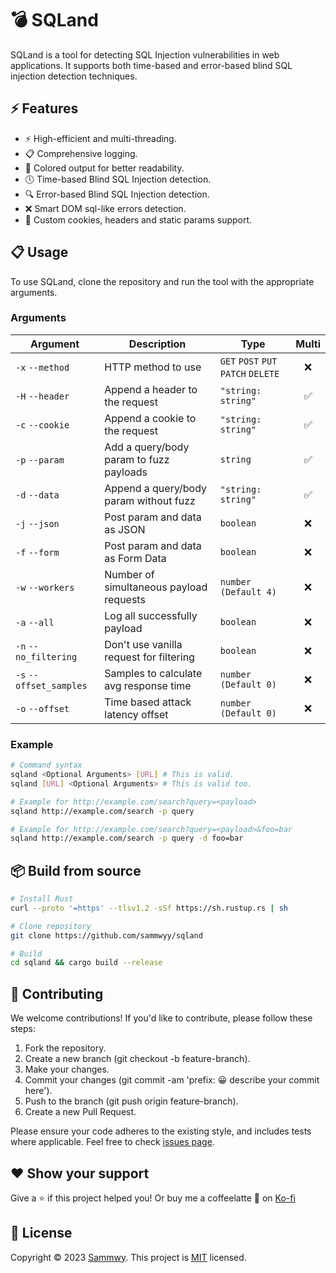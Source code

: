 # 💣 SQLand

SQLand is a tool for detecting SQL Injection vulnerabilities in web applications. It supports both time-based and error-based blind SQL injection detection techniques.

## ⚡ Features

- ⚡  High-efficient and multi-threading.
- 📋 Comprehensive logging.
- 🌈 Colored output for better readability.
- 🕔 Time-based Blind SQL Injection detection.
- 🔍 Error-based Blind SQL Injection detection.
- ❌ Smart DOM sql-like errors detection.
- 🍪 Custom cookies, headers and static params support.

## 📋 Usage

To use SQLand, clone the repository and run the tool with the appropriate arguments.

### Arguments

| Argument                 | Description                               | Type                                | Multi |
|--------------------------|-------------------------------------------|-------------------------------------|:-----:|
| `-x` `--method`          | HTTP method to use                        | `GET` `POST` `PUT` `PATCH` `DELETE` | ❌   |
| `-H` `--header`          | Append a header to the request            | `"string: string"`                  | ✅   |
| `-c` `--cookie`          | Append a cookie to the request            | `"string: string"`                  | ✅   |
| `-p` `--param`           | Add a query/body param to fuzz payloads   | `string`                            | ✅   |
| `-d` `--data`            | Append a query/body param without fuzz    | `"string: string"`                  | ✅   |
| `-j` `--json`            | Post param and data as JSON               | `boolean`                           | ❌   |
| `-f` `--form`            | Post param and data as Form Data          | `boolean`                           | ❌   |
| `-w` `--workers`         | Number of simultaneous payload requests   | `number (Default 4)`                | ❌   |
| `-a` `--all`             | Log all successfully payload              | `boolean`                           | ❌   |
| `-n` `--no_filtering`    | Don't use vanilla request for filtering   | `boolean`                           | ❌   |
| `-s` `--offset_samples`  | Samples to calculate avg response time    | `number (Default 0)`                | ❌   |
| `-o` `--offset`          | Time based attack latency offset          | `number (Default 0)`                | ❌   |

### Example

```bash
# Command syntax
sqland <Optional Arguments> [URL] # This is valid.
sqland [URL] <Optional Arguments> # This is valid too.

# Example for http://example.com/search?query=<payload>
sqland http://example.com/search -p query

# Example for http://example.com/search?query=<payload>&foo=bar
sqland http://example.com/search -p query -d foo=bar
```

## 📦 Build from source

```bash
# Install Rust
curl --proto '=https' --tlsv1.2 -sSf https://sh.rustup.rs | sh

# Clone repository
git clone https://github.com/sammwyy/sqland

# Build
cd sqland && cargo build --release
```

## 🤝 Contributing

We welcome contributions! If you'd like to contribute, please follow these steps:

1. Fork the repository.
2. Create a new branch (git checkout -b feature-branch).
3. Make your changes.
4. Commit your changes (git commit -am 'prefix: 😀 describe your commit here').
5. Push to the branch (git push origin feature-branch).
6. Create a new Pull Request.

Please ensure your code adheres to the existing style, and includes tests where applicable. Feel free to check [issues page](https://github.com/sammwyy/sqland/issues).

## ❤️ Show your support

Give a ⭐️ if this project helped you! Or buy me a coffeelatte 🙌 on [Ko-fi](https://ko-fi.com/sammwy)

## 📝 License

Copyright © 2023 [Sammwy](https://github.com/sammwyy). This project is [MIT](LICENSE) licensed.
